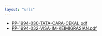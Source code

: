```yaml
---
layout: "urls"
---
```

* [PP-1994-030-TATA-CARA-CEKAL.pdf](PP-1994-030-TATA-CARA-CEKAL.pdf)
* [PP-1994-032-VISA-IM-KEIMIGRASIAN.pdf](PP-1994-032-VISA-IM-KEIMIGRASIAN.pdf)
